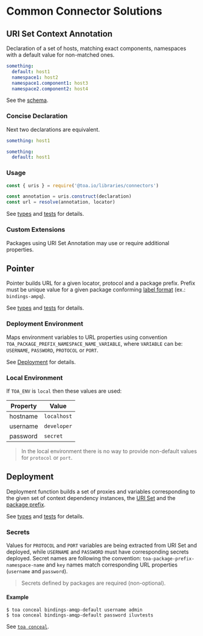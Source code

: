 # Common Connector Solutions

## URI Set Context Annotation

Declaration of a set of hosts, matching exact components, namespaces with a default value for
non-matched ones.

```yaml
something:
  default: host1
  namespace1: host2
  namespace1.component1: host3
  namespace2.component2: host4
```

See the [schema](src/uris/.construct/schema.yaml).

### Concise Declaration

Next two declarations are equivalent.

```yaml
something: host1
```

```yaml
something:
  default: host1
```

### Usage

```javascript
const { uris } = require('@toa.io/libraries/connectors')

const annotation = uris.construct(declaration)
const url = resolve(annotation, locator)
```

See [types](types/uris.d.ts) and [tests](test/uris.test.js) for details.

### Custom Extensions

Packages using URI Set Annotation may use or require additional properties.

## Pointer

Pointer builds URL for a given locator, protocol and a package prefix. Prefix must be unique value
for a given package conforming [label format](#) (ex.: `bindings-ampq`).

See [types](types/pointer.d.ts) and [tests](test/pointer.test.js) for details.

### Deployment Environment

Maps environment variables to URL properties using
convention `TOA_PACKAGE_PREFIX_NAMESPACE_NAME_VARIABLE`, where `VARIABLE` can be:
`USERNAME`, `PASSWORD`, `PROTOCOL` or `PORT`.

See [Deployment](#deployment) for details.

### Local Environment

If `TOA_ENV` is `local` then these values are used:

| Property | Value       |
|----------|-------------|
| hostname | `localhost` |
| username | `developer` |
| password | `secret`    |

> In the local environment there is no way to provide non-default values for `protocol` or `port`.

## Deployment

Deployment function builds a set of proxies and variables corresponding to the given set of context
dependency instances, the [URI Set](#uri-set-context-annotation) and
the [package prefix](#pointer).

See [types](types/deployment.d.ts) and [tests](test/deployment.test.js) for details.

### Secrets

Values for `PROTOCOL` and `PORT` variables are being extracted from URI Set and deployed,
while `USERNAME` and `PASSWORD` must have corresponding secrets deployed. Secret names are following
the convention: `toa-package-prefix-namespace-name` and `key` names match corresponding URL
properties (`username` and `password`).

> Secrets defined by packages are required (non-optional).

#### Example

```shell
$ toa conceal bindings-amqp-default username admin
$ toa conceal bindings-amqp-default password iluvtests
```

See [`toa conceal`](../../runtime/cli/readme.md#conceal).
